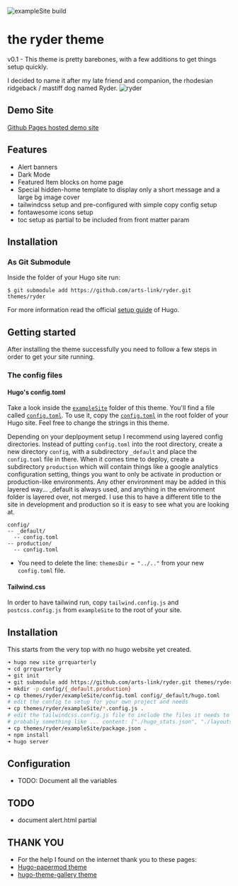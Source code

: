 ![exampleSite build](https://github.com/arts-link/ryder/actions/workflows/hugo.yml/badge.svg)


# the ryder theme  

v0.1 - This theme is pretty barebones, with a few additions to get things setup quickly.

I decided to name it after my late friend and companion, the rhodesian ridgeback / mastiff dog named Ryder.
![ryder](https://lh3.googleusercontent.com/pw/ABLVV86vT1B1GlVVA3-ZKPC7-SHC2KkvnhSgeJssyGi31xwtIvEL8-EzKxNSA9uMpJN8GtoTp3RkkVgEog-ZSJsKOJJtIvrB4S81UliRJl6pn8dzIlBTQn6ghn4NsYPIbe2zfJ5diuwzsLfIQco8WnHVgeKMnQ=w822-h617-s-no-gm?authuser=0)

## Demo Site

[Github Pages hosted demo site](https://arts-link.github.io/ryder/)

## Features

- Alert banners
- Dark Mode
- Featured Item blocks on home page
- Special hidden-home template to display only a short message and a large bg image cover
- tailwindcss setup and pre-configured with simple copy config setup
- fontawesome icons setup
- toc setup as partial to be included from front matter param

## Installation

### As Git Submodule

Inside the folder of your Hugo site run:

```
$ git submodule add https://github.com/arts-link/ryder.git themes/ryder
```
For more information read the official [setup guide](//gohugo.io/getting-started/quick-start/) of Hugo.

## Getting started

After installing the theme successfully you need to follow a few steps in order to get your site running.


### The config files

#### Hugo's config.toml
Take a look inside the [`exampleSite`](https://github.com/arts-link/ryder/tree/main/exampleSite) folder of this theme. You'll find a file called [`config.toml`](https://github.com/arts-link/ryder/blob/main/exampleSite/config.toml). To use it, copy the [`config.toml`](https://github.com/arts-link/ryder/blob/main/exampleSite/config.toml) in the root folder of your Hugo site. Feel free to change the strings in this theme.

Depending on your deplpoyment setup I recommend using layered config directories. Instead of putting `config.toml` into the root directory, create a new directory `config`, with a subdirectory `_default` and place the `config.toml` file in there. When it comes time to deploy, create a subdirectory `production` which will contain things like a google analytics configuration setting, things you want to only be activate in production or production-like environments. Any other environment may be added in this layered way... _default is always used, and anything in the environment folder is layered over, not merged. I use this to have a different title to the site in development and production so it is easy to see what you are looking at.

```
config/
-- _default/
  -- config.toml
-- production/
  -- config.toml
```

- You need to delete the line: `themesDir = "../.."` from your new `config.toml` file.

#### Tailwind.css

In order to have tailwind run, copy `tailwind.config.js` and `postcss.config.js` from `exampleSite` to the root of your site. 

## Installation

This starts from the very top with no hugo website yet created.

```bash
➜ hugo new site grrquarterly
➜ cd grrquarterly
➜ git init
➜ git submodule add https://github.com/arts-link/ryder.git themes/ryder
➜ mkdir -p config/{_default,production}
➜ cp themes/ryder/exampleSite/config.toml config/_default/hugo.toml
# edit the config to setup for your own project and needs
➜ cp themes/ryder/exampleSite/*.config.js .
# edit the tailwindcss.config.js file to include the files it needs to watch
# probably something like ... content: ["./hugo_stats.json", "./layouts/**/*.html", "./themes/ryder/layouts/**/*.html"],
➜ cp themes/ryder/exampleSite/package.json .
➜ npm install
➜ hugo server
```

## Configuration

- TODO: Document all the variables  

## TODO

- document alert.html partial

## THANK YOU

- For the help I found on the internet thank you to these pages:
- [Hugo-papermod theme](https://github.com/adityatelange/hugo-PaperMod)
- [hugo-theme-gallery theme](https://github.com/nicokaiser/hugo-theme-gallery)
